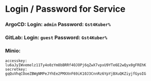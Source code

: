 # Login / Password for Service

### ArgoCD: Login: `admin` Password: `Gst4Kuber%`

### GitLab: Login: `guest` Password: `Gst4Kuber%` 

### Minio:
```
accesskey: lu6aJyIWvemelz11Ty4o0zYm8bBRRf4OJOPj6qZwX7vpxU9YTe6E2wQyx0gFREhK
secretkey: gqQuVhqCOoeZBWgNMPeJYhEe2PMXXnF69iK10J3CnnRz6YpYjBXuQKZiyjfGyoIG
```